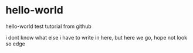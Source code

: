 # hello-world
hello-world test tutorial from github

i dont know what else i have to write in here, but here we go, hope not look so edge
